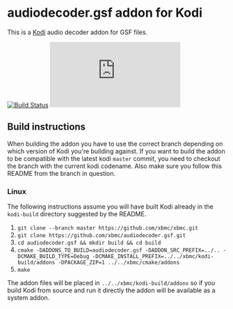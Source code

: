 # audiodecoder.gsf addon for Kodi

This is a [Kodi](https://kodi.tv) audio decoder addon for GSF files.

[![Build Status](https://travis-ci.org/xbmc/audiodecoder.gsf.svg?branch=Matrix)](https://travis-ci.org/xbmc/audiodecoder.gsf/branches)
[![Build Status](https://ci.appveyor.com/api/projects/status/github/xbmc/audiodecoder.gsf?branch=Matrix&svg=true)](https://ci.appveyor.com/project/xbmc/audiodecoder-gsf?branch=Matrix)

## Build instructions

When building the addon you have to use the correct branch depending on which version of Kodi you're building against. 
If you want to build the addon to be compatible with the latest kodi `master` commit, you need to checkout the branch with the current kodi codename.
Also make sure you follow this README from the branch in question.

### Linux

The following instructions assume you will have built Kodi already in the `kodi-build` directory 
suggested by the README.

1. `git clone --branch master https://github.com/xbmc/xbmc.git`
2. `git clone https://github.com/xbmc/audiodecoder.gsf.git`
3. `cd audiodecoder.gsf && mkdir build && cd build`
4. `cmake -DADDONS_TO_BUILD=audiodecoder.gsf -DADDON_SRC_PREFIX=../.. -DCMAKE_BUILD_TYPE=Debug -DCMAKE_INSTALL_PREFIX=../../xbmc/kodi-build/addons -DPACKAGE_ZIP=1 ../../xbmc/cmake/addons`
5. `make`

The addon files will be placed in `../../xbmc/kodi-build/addons` so if you build Kodi from source and run it directly 
the addon will be available as a system addon.
